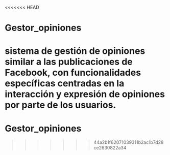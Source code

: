 <<<<<<< HEAD
# Gestor_opiniones
sistema de gestión de opiniones similar a las publicaciones de Facebook, con funcionalidades específicas centradas en la interacción y expresión de opiniones por parte de los usuarios.
=======
# Gestor_opiniones
>>>>>>> 44a2b1f62071039311b2ac1b7d28ce2630822a34
